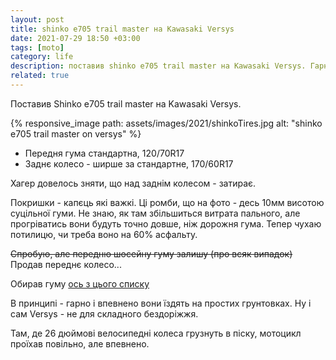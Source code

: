 ```yaml
---
layout: post
title: shinko e705 trail master на Kawasaki Versys
date: 2021-07-29 18:50 +03:00
tags: [moto]
category: life
description: поставив shinko e705 trail master на Kawasaki Versys. Гарна гума для простих грунтовок але заважка трохи
related: true
---
```


Поставив Shinko e705 trail master на Kawasaki Versys. 

{% responsive_image path: assets/images/2021/shinkoTires.jpg alt: "shinko e705 trail master on versys" %}

* Передня гума стандартна, 120/70R17
* Заднє колесо - ширше за стандартне, 170/60R17

Хагер довелось зняти, що над заднім колесом - затирає.

Покришки - капєць які важкі. 
Ці ромби, що на фото - десь 10мм висотою суцільної гуми.
Не знаю, як там збільшиться витрата пального, але прогріватись вони будуть точно довше, ніж дорожня гума. 
Тепер чухаю потилицю, чи треба воно на 60% асфальту. 

~~Спробую, але передню шосейну гуму залишу (про всяк випадок)~~ Продав переднє колесо...

Обирав гуму 
[ось з цього списку](https://motoadventurer.com/2017/06/04/tried-and-true-dual-sport-tires-shoe-shopping-with-rosie-the-scrambler/)

В принципі - гарно і впевнено вони їздять на простих грунтовках.
Ну і сам Versys - не для складного бездоріжжя.

Там, де 26 дюймові велосипедні колеса грузнуть в піску, мотоцикл проїхав повільно, але впевнено.
